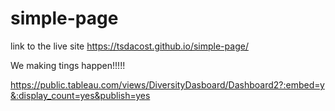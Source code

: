 # simple-page

link to the live site https://tsdacost.github.io/simple-page/

We making tings happen!!!!!

https://public.tableau.com/views/DiversityDasboard/Dashboard2?:embed=y&:display_count=yes&publish=yes
